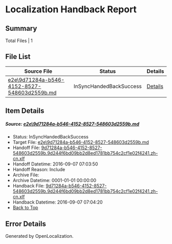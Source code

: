# <a name='report-top'></a> Localization Handback Report

## Summary
 Total Files | 1

## File List
 Source File | Status | Details 
 ----------- | ------ | ------- 
 [e2e\9d71284a-b546-4152-8527-548603d2559b.md](https://github.com/OpenLocalizationTestOrg/ol-test0/blob/561188ad12f3ea5b448ff9a42120a6fd0786dd9b/e2e/9d71284a-b546-4152-8527-548603d2559b.md) | InSyncHandedBackSuccess | [Details](#5f92b52acf424f203bf8b5b95d6312c16eda46a68)

## Item Details
##### <a name='5f92b52acf424f203bf8b5b95d6312c16eda46a68'></a> Source: [e2e\9d71284a-b546-4152-8527-548603d2559b.md](https://github.com/OpenLocalizationTestOrg/ol-test0/blob/561188ad12f3ea5b448ff9a42120a6fd0786dd9b/e2e/9d71284a-b546-4152-8527-548603d2559b.md)
* Status: InSyncHandedBackSuccess
* Target File: [e2e\9d71284a-b546-4152-8527-548603d2559b.md](https://github.com/OpenLocalizationTestOrg/ol-test0-zhcn/blob/478d4acfab72145f8bc8c910192178f632aac0e4/e2e/9d71284a-b546-4152-8527-548603d2559b.md)
* Handoff File: [9d71284a-b546-4152-8527-548603d2559b.9d244f6bd09bb2d8ed1781bb754c2cf1e02f4241.zh-cn.xlf](https://github.com/OpenLocalizationTestOrg/ol-test0-handoff/blob/4d36eee38433edaee8385307d24e30c3521aa191/ol-handoff/OpenLocalizationTestOrg/ol-test0-zhcn/ci/ht/9d71284a-b546-4152-8527-548603d2559b.9d244f6bd09bb2d8ed1781bb754c2cf1e02f4241.zh-cn.xlf)
* Handoff Datetime: 2016-09-07 07:03:50
* Handoff Reason: Include
* Archive File: 
* Archive Datetime: 0001-01-01 00:00:00
* Handback File: [9d71284a-b546-4152-8527-548603d2559b.9d244f6bd09bb2d8ed1781bb754c2cf1e02f4241.zh-cn.xlf](https://github.com/OpenLocalizationTestOrg/ol-test0-handback/blob/e117e5024edb082de8d1c2c34ed4c02fa81f32c2/ol-handback/OpenLocalizationTestOrg/ol-test0-zhcn/ci/ht/9d71284a-b546-4152-8527-548603d2559b.9d244f6bd09bb2d8ed1781bb754c2cf1e02f4241.zh-cn.xlf)
* Handback Datetime: 2016-09-07 07:04:20
* [Back to Top](#report-top)


## Error Details

Generated by OpenLocalization.
